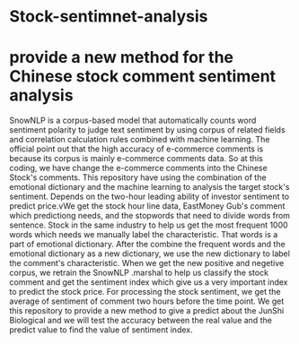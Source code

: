 # Stock-sentimnet-analysis

# provide a new method for the Chinese stock comment sentiment analysis

SnowNLP is a corpus-based model that automatically counts word sentiment polarity to judge text sentiment by using corpus of related fields and correlation calculation rules combined with machine learning. The official point out that the high accuracy of e-commerce comments is because its corpus is mainly e-commerce comments data. So at this coding, we have change the e-commerce comments into the Chinese Stock's comments.
  This repository  have using the combination of the emotional dictionary and the machine learning to analysis the target stock's sentiment.
  Depends on the two-hour leading ability of investor sentiment to predict price.vWe get the stock hour line data, EastMoney Gub's comment which predictiong needs, and the stopwords that need to divide words from sentence.
  Stock in the same industry to help us get the most frequent 1000 words which needs we manually label the characteristic. That words is a part of emotional dictionary.
After the combine the frequent words and the emotional dictionary as a new dictionary, we use the new dictionary to label the comment's characteristic.
  When we get the new positive and negetive corpus, we retrain the SnowNLP .marshal to help us classify the stock comment and get the sentiment index which give us a very important index to predict the stock price.
  For processing the stock sentiment, we get the average of sentiment of comment two hours before the time point.
  We get this repository to provide a new method to give a predict about the JunShi Biological and we will test the accuracy between the real value and the predict value to find the value of sentiment index.
  
  
